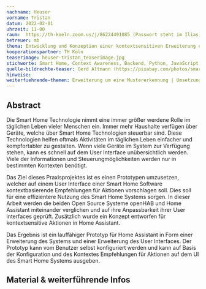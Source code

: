 ```yaml
---
nachname: Heuser
vorname: Tristan
datum: 2022-02-01
uhrzeit: 11-00
raum:  https://th-koeln.zoom.us/j/86224491085 (Passwort steht im Ilias) Präsentation
betreuer: mb
thema: Entwicklung und Konzeption einer kontextsensitiven Erweiterung eines Open Source Smart Home Systems
kooperationspartner: TH Köln
teaserimage: heuser-tristan_teaserimage.jpg
stichworte: Smart Home, Context Awareness, Backend, Python, JavaScript
quelle-bildrechte-teaser: Gerd Altmann (https://pixabay.com/photos/smart-home-house-technology-3653454/)
hinweise:
weiterfuehrende-themen: Erweiterung um eine Mustererkennung | Umsetzung in openHAB 3 | Prototyp finalisieren und öffentlich zur Verfügung stellen
---
```


## Abstract

Die Smart Home Technologie nimmt eine immer größer werdene Rolle im täglichen Leben vieler Menschen ein. Immer mehr Haushalte verfügen über Geräte, welche über Smart Home Technologien steuerbar sind. Diese Technologien helfen oftmals Aktivitäten im täglichen Leben einfacher und kompfortabler zu gestalten. Wenn viele Geräte im System zur Verfügung stehen, kann es schnell auf dem User Interface unübersichtlich werden. Viele der Informationen und Steuerungmöglichkeiten werden nur in bestimmten Kontexten benötigt.

Das Ziel dieses Praxisprojektes ist es einen Prototypen umzusetzen, welcher auf einem User Interface einer Smart Home Software kontextbasierende Empfehlungen für Aktionen vorschlagen soll. Dies soll für eine effizientere Nutzung des Smart Home Systems sorgen. In dieser Arbeit werden die beiden Open Source Systeme openHAB und Home Assistant miteinander verglichen und auf ihre Anpassbarkeit ihrer User interfaces geprüft. Zusätzlich wurde ein Konzept entworfen für kontextsensitive Aktionen in Home Assistant. 

Das Ergebnis ist ein lauffähiger Prototyp für Home Assistant in Form einer Erweiterung des Systems und einer Erweiterung des User Interfaces. Der Prototyp kann vom Benutzer selbst konfiguriert werden und kann auf Basis der Konfiguration und des Kontextes Empfehlungen für Aktionen auf dem UI des Smart Home Systems ausgeben. 


## Material & weiterführende Infos

